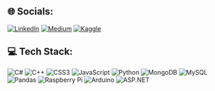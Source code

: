 ## 🌐 Socials:
[![LinkedIn](https://img.shields.io/badge/LinkedIn-ff69b4?style=for-the-badge&logo=linkedin&logoColor=white)](https://linkedin.com/in/beyzaerdogn/)
[![Medium](https://img.shields.io/badge/Medium-ff69b4?style=for-the-badge&logo=medium&logoColor=white)](https://medium.com/@kirtan916)
[![Kaggle](https://img.shields.io/badge/Kaggle-20BEFF?style=for-the-badge&logo=kaggle&logoColor=white)](https://www.kaggle.com/beyzaerdogan)

## 💻 Tech Stack:
![C#](https://img.shields.io/badge/C%23-FF69B4?style=for-the-badge&logo=c-sharp&logoColor=white)
![C++](https://img.shields.io/badge/C++-FF1493?style=for-the-badge&logo=c%2B%2B&logoColor=white)
![CSS3](https://img.shields.io/badge/CSS3-FFC0CB?style=for-the-badge&logo=css3&logoColor=white)
![JavaScript](https://img.shields.io/badge/JavaScript-FFB6C1?style=for-the-badge&logo=javascript&logoColor=black)
![Python](https://img.shields.io/badge/Python-FF69B4?style=for-the-badge&logo=python&logoColor=white)
![MongoDB](https://img.shields.io/badge/MongoDB-FF1493?style=for-the-badge&logo=mongodb&logoColor=white)
![MySQL](https://img.shields.io/badge/MySQL-FF69B4?style=for-the-badge&logo=mysql&logoColor=white)
![Pandas](https://img.shields.io/badge/Pandas-FFB6C1?style=for-the-badge&logo=pandas&logoColor=white)
![Raspberry Pi](https://img.shields.io/badge/Raspberry%20Pi-FF69B4?style=for-the-badge&logo=raspberry-pi&logoColor=white)
![Arduino](https://img.shields.io/badge/Arduino-FF1493?style=for-the-badge&logo=arduino&logoColor=white)
![ASP.NET](https://img.shields.io/badge/ASP.NET-FF69B4?style=for-the-badge&logo=dotnet&logoColor=white)
